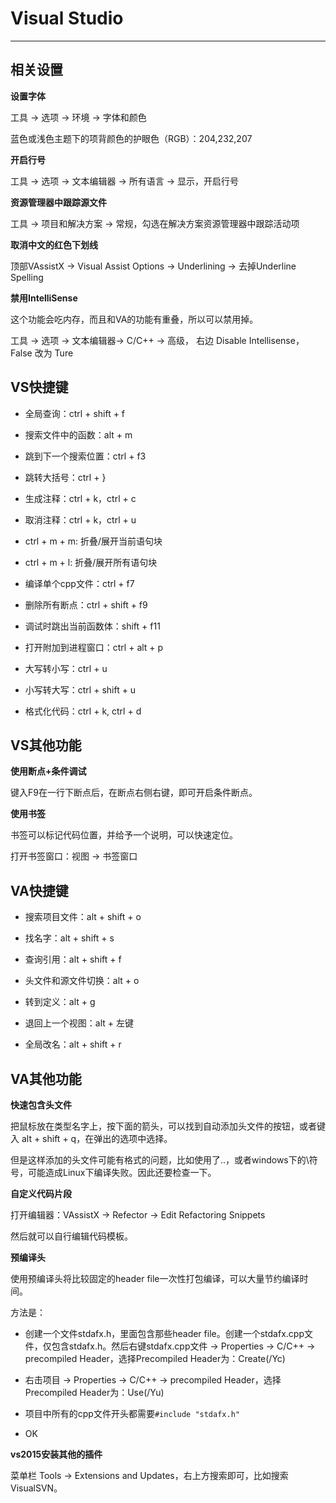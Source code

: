# Visual Studio

---

## 相关设置

**设置字体**

工具 -> 选项 -> 环境 -> 字体和颜色

蓝色或浅色主题下的项背颜色的护眼色（RGB）：204,232,207

**开启行号**

工具 -> 选项 -> 文本编辑器 -> 所有语言 -> 显示，开启行号

**资源管理器中跟踪源文件**

工具 -> 项目和解决方案 -> 常规，勾选在解决方案资源管理器中跟踪活动项

**取消中文的红色下划线**

顶部VAssistX -> Visual Assist Options -> Underlining -> 去掉Underline Spelling

**禁用IntelliSense**

这个功能会吃内存，而且和VA的功能有重叠，所以可以禁用掉。

工具 -> 选项 -> 文本编辑器-> C/C++ -> 高级， 右边 Disable Intellisense，False 改为 Ture

## VS快捷键

- 全局查询：ctrl + shift + f

- 搜索文件中的函数：alt + m

- 跳到下一个搜索位置：ctrl + f3

- 跳转大括号：ctrl + }

- 生成注释：ctrl + k，ctrl + c

- 取消注释：ctrl + k，ctrl + u

- ctrl + m + m: 折叠/展开当前语句块

- ctrl + m + l: 折叠/展开所有语句块

- 编译单个cpp文件：ctrl + f7

- 删除所有断点：ctrl + shift + f9

- 调试时跳出当前函数体：shift + f11

- 打开附加到进程窗口：ctrl + alt + p

- 大写转小写：ctrl + u

- 小写转大写：ctrl + shift + u

- 格式化代码：ctrl + k, ctrl + d

## VS其他功能

**使用断点+条件调试**

键入F9在一行下断点后，在断点右侧右键，即可开启条件断点。

**使用书签**

书签可以标记代码位置，并给予一个说明，可以快速定位。

打开书签窗口：视图 -> 书签窗口

## VA快捷键

- 搜索项目文件：alt + shift + o

- 找名字：alt + shift + s

- 查询引用：alt + shift + f

- 头文件和源文件切换：alt + o

- 转到定义：alt + g

- 退回上一个视图：alt + 左键

- 全局改名：alt + shift + r

## VA其他功能

**快速包含头文件**

把鼠标放在类型名字上，按下面的箭头，可以找到自动添加头文件的按钮，或者键入 alt + shift + q，在弹出的选项中选择。

但是这样添加的头文件可能有格式的问题，比如使用了..，或者windows下的\符号，可能造成Linux下编译失败。因此还要检查一下。

**自定义代码片段**

打开编辑器：VAssistX -> Refector -> Edit Refactoring Snippets

然后就可以自行编辑代码模板。

**预编译头**

使用预编译头将比较固定的header file一次性打包编译，可以大量节约编译时间。

方法是：

- 创建一个文件stdafx.h，里面包含那些header file。创建一个stdafx.cpp文件，仅包含stdafx.h。然后右键stdafx.cpp文件 -> Properties -> C/C++ -> precompiled Header，选择Precompiled Header为：Create(/Yc)

- 右击项目 -> Properties -> C/C++ -> precompiled Header，选择Precompiled Header为：Use(/Yu)

- 项目中所有的cpp文件开头都需要`#include "stdafx.h"`

- OK

**vs2015安装其他的插件**

菜单栏 Tools -> Extensions and Updates，右上方搜索即可，比如搜索VisualSVN。
